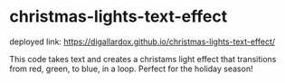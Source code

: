 # christmas-lights-text-effect

deployed link: https://digallardox.github.io/christmas-lights-text-effect/

This code takes text and creates a christams light effect that transitions from red, green, to blue, in a loop. Perfect for the holiday season!

